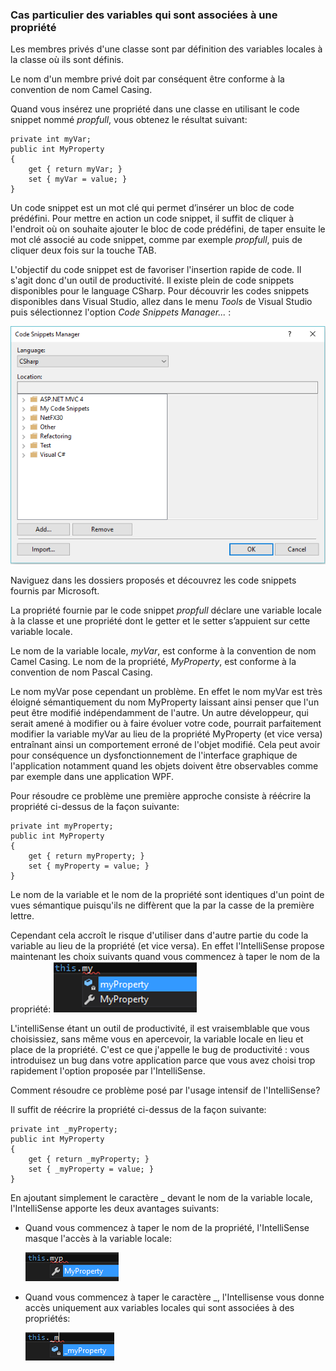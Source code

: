 ### Cas particulier des variables qui sont associées à une propriété

Les membres privés d'une classe sont par définition des variables locales à la classe où ils sont définis.

Le nom d'un membre privé doit par conséquent être conforme à la convention de nom Camel Casing.

Quand vous insérez une propriété dans une classe en utilisant le code snippet nommé *propfull*, vous obtenez le résultat suivant:

```Csharp
private int myVar;
public int MyProperty
{
    get { return myVar; }
    set { myVar = value; }
}
```

Un code snippet est un mot clé qui permet d’insérer un bloc de code prédéfini. 
Pour mettre en action un code snippet, il suffit de cliquer à l'endroit où on souhaite ajouter le bloc de code prédéfini, de taper ensuite le mot clé associé au code snippet, comme par exemple *propfull*, puis de cliquer deux fois sur la touche TAB.

L'objectif du code snippet est de favoriser l'insertion rapide de code. Il s'agit donc d'un outil de productivité.
Il existe plein de code snippets disponibles pour le language CSharp. Pour découvrir les codes snippets disponibles dans Visual Studio, allez dans le menu *Tools* de Visual Studio puis sélectionnez l'option *Code Snippets Manager...* :

![](CodeSnippetManager.PNG)

Naviguez dans les dossiers proposés et découvrez les code snippets fournis par Microsoft.

La propriété fournie par le code snippet *propfull* déclare une variable locale à la classe et une propriété dont le getter et le setter s’appuient sur cette variable locale.

Le nom de la variable locale, *myVar*, est conforme à la convention de nom Camel Casing.
Le nom de la propriété, *MyProperty*, est conforme à la convention de nom Pascal Casing.

Le nom myVar pose cependant un problème. En effet le nom myVar est très éloigné sémantiquement du nom MyProperty laissant ainsi penser que l'un peut être modifié indépendamment de l'autre. 
Un autre développeur, qui serait amené à modifier ou à faire évoluer votre code, pourrait parfaitement modifier la variable myVar au lieu de la propriété MyProperty (et vice versa) entraînant ainsi un comportement erroné de l'objet modifié. Cela peut avoir pour conséquence un dysfonctionnement de l'interface graphique de l'application notamment quand les objets doivent être observables comme par exemple dans une application WPF.

Pour résoudre ce problème une première approche consiste à réécrire la propriété ci-dessus de la façon suivante:

```Csharp
private int myProperty;
public int MyProperty
{
    get { return myProperty; }
    set { myProperty = value; }
}
```

Le nom de la variable et le nom de la propriété sont identiques d'un point de vues sémantique puisqu'ils ne diffèrent que la par la casse de la première lettre.

Cependant cela accroît le risque d'utiliser dans d'autre partie du code la variable au lieu de la propriété (et vice versa). En effet l'IntelliSense propose maintenant les choix suivants quand vous commencez à taper le nom de la propriété:
![](MyProperty.PNG)

L'intelliSense étant un outil de productivité, il est vraisemblable que vous choisissiez, sans même vous en apercevoir, la variable locale en lieu et place de la propriété.
C'est ce que j'appelle le bug de productivité : vous introduisez un bug dans votre application parce que vous avez choisi trop rapidement l'option proposée par l'IntelliSense.

Comment résoudre ce problème posé par l'usage intensif de l'IntelliSense?

Il suffit de réécrire la propriété ci-dessus de la façon suivante:

```Csharp
private int _myProperty;
public int MyProperty
{
    get { return _myProperty; }
    set { _myProperty = value; }
}
```
En ajoutant simplement le caractère _ devant le nom de la variable locale, l'IntelliSense apporte les deux avantages suivants:
* Quand vous commencez à taper le nom de la propriété, l'IntelliSense masque l'accès à la variable locale:

  ![](MyProperty2.PNG)

* Quand vous commencez à taper le caractère _, l'Intellisense vous donne accès uniquement aux variables locales qui sont associées à des propriétés:

  ![](MyProperty3.PNG)